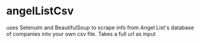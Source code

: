 # angelListCsv
uses Selenuim and BeautifulSoup to scrape info from Angel List's database of companies into your own csv file. Takes a full url as input
